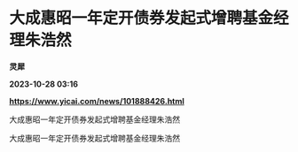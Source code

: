# 大成惠昭一年定开债券发起式增聘基金经理朱浩然
**灵犀**

**2023-10-28 03:16**

**https://www.yicai.com/news/101888426.html**

大成惠昭一年定开债券发起式增聘基金经理朱浩然

大成惠昭一年定开债券发起式增聘基金经理朱浩然